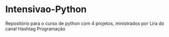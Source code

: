 # Intensivao-Python
Repositório para o curso de python com 4 projetos, ministrados por Lira do canal Hashtag Programação
